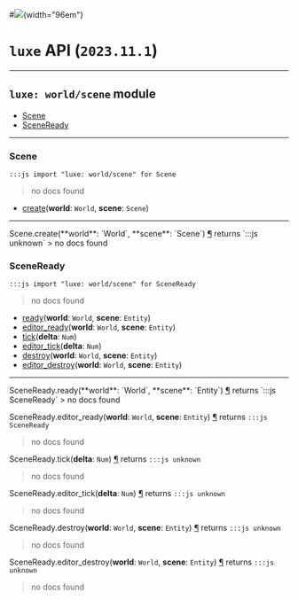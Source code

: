#![](../../../../../../images/luxe-dark.svg){width="96em"}

# `luxe` API (`2023.11.1`)  


---

## `luxe: world/scene` module

- [Scene](#scene)   
- [SceneReady](#sceneready)   

---

### Scene
`:::js import "luxe: world/scene" for Scene`
> no docs found

- [create](#Scene.create+2)(**world**: `World`, **scene**: `Scene`)

<hr/>
<endpoint module="luxe: world/scene" class="Scene" signature="create(world : World, scene : Scene)"></endpoint>
<signature id="Scene.create+2">Scene.create(**world**: `World`, **scene**: `Scene`)
<a class="headerlink" href="#Scene.create+2" title="Permanent link">¶</a></signature>
<span class='api_ret'>returns</span> `:::js unknown`
> no docs found   

### SceneReady
`:::js import "luxe: world/scene" for SceneReady`
> no docs found

- [ready](#SceneReady.ready+2)(**world**: `World`, **scene**: `Entity`)
- [editor_ready](#SceneReady.editor_ready+2)(**world**: `World`, **scene**: `Entity`)
- [tick](#SceneReady.tick)(**delta**: `Num`)
- [editor_tick](#SceneReady.editor_tick)(**delta**: `Num`)
- [destroy](#SceneReady.destroy+2)(**world**: `World`, **scene**: `Entity`)
- [editor_destroy](#SceneReady.editor_destroy+2)(**world**: `World`, **scene**: `Entity`)

<hr/>
<endpoint module="luxe: world/scene" class="SceneReady" signature="ready(world : World, scene : Entity)"></endpoint>
<signature id="SceneReady.ready+2">SceneReady.ready(**world**: `World`, **scene**: `Entity`)
<a class="headerlink" href="#SceneReady.ready+2" title="Permanent link">¶</a></signature>
<span class='api_ret'>returns</span> `:::js SceneReady`
> no docs found   

<endpoint module="luxe: world/scene" class="SceneReady" signature="editor_ready(world : World, scene : Entity)"></endpoint>
<signature id="SceneReady.editor_ready+2">SceneReady.editor_ready(**world**: `World`, **scene**: `Entity`)
<a class="headerlink" href="#SceneReady.editor_ready+2" title="Permanent link">¶</a></signature>
<span class='api_ret'>returns</span> `:::js SceneReady`
> no docs found   

<endpoint module="luxe: world/scene" class="SceneReady" signature="tick(delta : Num)"></endpoint>
<signature id="SceneReady.tick">SceneReady.tick(**delta**: `Num`)
<a class="headerlink" href="#SceneReady.tick" title="Permanent link">¶</a></signature>
<span class='api_ret'>returns</span> `:::js unknown`
> no docs found   

<endpoint module="luxe: world/scene" class="SceneReady" signature="editor_tick(delta : Num)"></endpoint>
<signature id="SceneReady.editor_tick">SceneReady.editor_tick(**delta**: `Num`)
<a class="headerlink" href="#SceneReady.editor_tick" title="Permanent link">¶</a></signature>
<span class='api_ret'>returns</span> `:::js unknown`
> no docs found   

<endpoint module="luxe: world/scene" class="SceneReady" signature="destroy(world : World, scene : Entity)"></endpoint>
<signature id="SceneReady.destroy+2">SceneReady.destroy(**world**: `World`, **scene**: `Entity`)
<a class="headerlink" href="#SceneReady.destroy+2" title="Permanent link">¶</a></signature>
<span class='api_ret'>returns</span> `:::js unknown`
> no docs found   

<endpoint module="luxe: world/scene" class="SceneReady" signature="editor_destroy(world : World, scene : Entity)"></endpoint>
<signature id="SceneReady.editor_destroy+2">SceneReady.editor_destroy(**world**: `World`, **scene**: `Entity`)
<a class="headerlink" href="#SceneReady.editor_destroy+2" title="Permanent link">¶</a></signature>
<span class='api_ret'>returns</span> `:::js unknown`
> no docs found   

